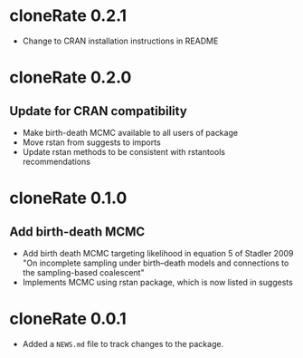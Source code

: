 # cloneRate 0.2.1

* Change to CRAN installation instructions in README

# cloneRate 0.2.0

## Update for CRAN compatibility

* Make birth-death MCMC available to all users of package
* Move rstan from suggests to imports
* Update rstan methods to be consistent with rstantools recommendations

# cloneRate 0.1.0

## Add birth-death MCMC

* Add birth death MCMC targeting likelihood in equation 5 of Stadler 2009 "On incomplete sampling under birth–death models and connections to the sampling-based coalescent"
* Implements MCMC using rstan package, which is now listed in suggests

# cloneRate 0.0.1

* Added a `NEWS.md` file to track changes to the package.

